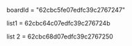 boardId = "62cbc5fe07edfc39c2767247"

list1 = 62cbc64c07edfc39c276724b

list 2 = 62cbc68d07edfc39c2767250
